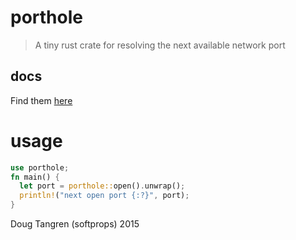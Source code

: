 # porthole

> A tiny rust crate for resolving the next available network port

## docs

Find them [here](http://softprops.github.io/porthole)

# usage

```rust
use porthole;
fn main() {
  let port = porthole::open().unwrap();
  println!("next open port {:?}", port);
}
```


Doug Tangren (softprops) 2015
